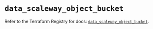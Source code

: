 # `data_scaleway_object_bucket`

Refer to the Terraform Registry for docs: [`data_scaleway_object_bucket`](https://registry.terraform.io/providers/scaleway/scaleway/2.53.0/docs/data-sources/object_bucket).
